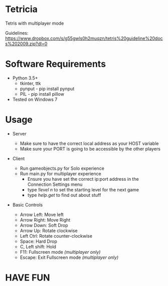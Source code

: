 # Tetricia
Tetris with multiplayer mode

Guidelines: https://www.dropbox.com/s/g55gwls0h2muqzn/tetris%20guideline%20docs%202009.zip?dl=0

# Software Requirements
* Python 3.5+
    * tkinter, ttk
    * pynput - pip install pynput
    * PIL - pip install pillow
* Tested on Windows 7

# Usage
* Server
   * Make sure to have the correct local address as your HOST variable
   * Make sure your PORT is going to be accessible by the other players
   
* Client
   * Run gameobjects.py for Solo experience
   * Run main.py for multiplayer experience
      * Ensure you have set the correct ip:port address in the Connection Settings menu
      * type *!level n* to set the starting level for the next game
      * type *help.get* to find out about stuff

* Basic Controls
   * Arrow Left: Move left
   * Arrow Right: Move Right
   * Arrow Down: Soft Drop
   * Arrow Up: Rotate clockwise
   * Left Ctrl: Rotate counter-clockwise
   * Space: Hard Drop
   * C, Left shift: Hold
   * F11: Fullscreen mode *(multiplayer only)*
   * Escape: Exit Fullscreen mode *(multiplayer only)*

# HAVE FUN 
